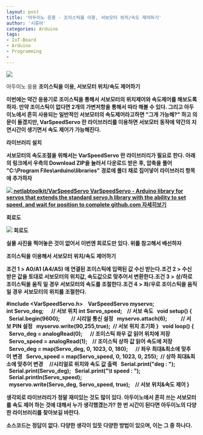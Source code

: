 ```yaml
---
layout: post
title: '아두이노 응용 - 조이스틱을 이용, 서보모터 위치/속도 제어하기'
author: '시류아'
categories: Arduino
tags:
- IoT-Board
- Arduino
- Programming
-
---
```



<script> location.href='https://cafe.naver.com/develoid/776072' ; </script>

<p>
 <p>
  <img src="https://dthumb-phinf.pstatic.net/?src=%22http%3A%2F%2Fblogfiles.naver.net%2FMjAxNzAxMTlfMjAg%2FMDAxNDg0NzgyOTg2MDkz.IJ-OFvCuaIXCQj9o-w--akt7nO5HcO4wKTusjASd3nUg.2Xyty9sVYKMUKOMWdOwiiUPd20-sMyrvXpP9XVXyjCQg.JPEG.searphiel9%2Farduino_logo.jpg%22&amp;type=cafe_wa740">
 </p>
</p>
<p>
 <p>
  <p>
   아두이노 응용
   <b>조이스틱을 이용, 서보모터 위치/속도 제어하기
  </p>
 </p>
</p>
<p>
 <p>이번에는 약간 응용기로 조이스틱을 통해서 서보모터의 위치제어와 속도제어를 해보도록하자. 만약 조이스틱이 없다면 2개의 가변저항을 통해서 따라 해볼 수 있다. 그리고 아두이노에서 흔히 사용되는 일반적인 서보모터의 속도제어라고하면 "그게 가능해?" 하고 의문이 들겠지만, VarSpeedServo 란 라이브러리를 이용하면 서보모터 동작에 약간의 지연시간이 생기면서 속도 제어가 가능해진다.</p>
</p>
<p>
 <p>
  <p></p>
 </p>
</p>
<p>
 <p>
  <p>
   라이브러리 설치
  </p>
 </p>
</p>
<p>
 <p>서보모터의 속도조절을 위해서는 VarSpeedServo 란 라이브러리가 필요로 한다. 아래의 링크에서 우측의 Download ZIP을 눌러서 다운로드 받은 후, 압축을 풀어 "C:\Program Files\arduino\libraries" 경로에 폴더 채로 집어넣어 라이브러리 항목에 추가하자</p>
</p>
<p>
 <a href="https://github.com/netlabtoolkit/VarSpeedServo">   <img src="https://dthumb-phinf.pstatic.net/?src=%22http%3A%2F%2Fdthumb.phinf.naver.net%2F%3Fsrc%3D%2522https%253A%252F%252Favatars2.githubusercontent.com%252Fu%252F4582476%253Fv%253D3%2526s%253D400%2522%26amp%3Btype%3Dff120%22&amp;type=cafe_wa740">   netlabtoolkit/VarSpeedServo VarSpeedServo - Arduino library for servos that extends the standard servo.h library with the ability to set speed, and wait for position to complete github.com    자세히보기 </a>
</p>
<p>
 <p>
  <p></p>
 </p>
</p>
<p>
 <p>
  <p>
   회로도
  </p>
 </p>
</p>
<p>
 <p>
  <img src="https://dthumb-phinf.pstatic.net/?src=%22http%3A%2F%2Fblogfiles.naver.net%2FMjAxNzAxMTlfMjc4%2FMDAxNDg0NzgzMjk4ODY3.nmj0giAOsHHCuxCHvvtf4yUS_UTDby_OFphJc2cHGwIg.Nv1d8RBBLtt5_9Xy3tAYEhXjMAKDRZy15imeFW55Nqog.PNG.searphiel9%2F3.png%22&amp;type=cafe_wa740">
  회로도
 </p>
</p>
<p>
 <p>실물 사진을 찍어놓은 것이 없어서 이번엔 회로도만 있다. 위를 참고해서 배선하자</p>
</p>
<p>
 <p>
  <p></p>
 </p>
</p>
<p>
 <p>
  <p>
   조이스틱을 이용해서 서보모터 위치/속도 제어하기
  </p>
 </p>
</p>
<p>
 <p>조건 1 &gt; A0/A1 (A4/A5) 에 연결된 조이스틱에 입력된 값 수신 받는다.<b>조건 2 &gt; 수신 받은 값을 토대로 서보모터의 위치값, 속도값으로 맞추어서 변환한다.<b>조건 3 &gt; 상/하로 조이스틱을 움직 일 경우 서보모터의 속도를 조절한다.<b>조건 4 &gt; 좌/우로 조이스틱을 움직 일 경우 서보모터의 위치를 조절한다.</p>
</p>
<p>
 <p>
  <p>
   #include&nbsp;&lt;VarSpeedServo.h&gt;&nbsp;
   <b>&nbsp;
   <b>VarSpeedServo&nbsp;myservo;
   <b>&nbsp;
   <b>int&nbsp;Servo_deg;&nbsp;&nbsp;&nbsp;&nbsp;&nbsp;&nbsp;//&nbsp;서보&nbsp;위치
   <b>int&nbsp;Servo_speed;&nbsp;&nbsp;&nbsp;&nbsp;//&nbsp;서보&nbsp;속도
   <b>&nbsp;
   <b>void&nbsp;setup()&nbsp;{
   <b>&nbsp;&nbsp;Serial.begin(9600);&nbsp;&nbsp;&nbsp;&nbsp;&nbsp;&nbsp;&nbsp;&nbsp;&nbsp;//&nbsp;시리얼&nbsp;통신&nbsp;설정
   <b>&nbsp;&nbsp;myservo.attach(6);&nbsp;&nbsp;&nbsp;&nbsp;&nbsp;&nbsp;&nbsp;&nbsp;&nbsp;&nbsp;&nbsp;//&nbsp;서보&nbsp;PIN&nbsp;설정
   <b>&nbsp;&nbsp;myservo.write(90,255,true);&nbsp;&nbsp;//&nbsp;서보&nbsp;위치&nbsp;초기화
   <b>}
   <b>&nbsp;
   <b>void&nbsp;loop()&nbsp;{
   <b>&nbsp;&nbsp;Servo_deg&nbsp;=&nbsp;analogRead(0);&nbsp;&nbsp;&nbsp;&nbsp;&nbsp;&nbsp;//&nbsp;조이스틱&nbsp;좌우&nbsp;값&nbsp;읽어&nbsp;위치에&nbsp;저장
   <b>&nbsp;&nbsp;Servo_speed&nbsp;=&nbsp;analogRead(1);&nbsp;&nbsp;&nbsp;&nbsp;//&nbsp;조이스틱&nbsp;상하&nbsp;값&nbsp;읽어&nbsp;속도에&nbsp;저장
   <b>&nbsp;&nbsp;
   <b>&nbsp;&nbsp;Servo_deg&nbsp;=&nbsp;map(Servo_deg,&nbsp;0,&nbsp;1023,&nbsp;0,&nbsp;180);&nbsp;&nbsp;&nbsp;&nbsp;&nbsp;&nbsp;//&nbsp;좌우&nbsp;최대&amp;최소에&nbsp;맞추어&nbsp;변경
   <b>&nbsp;&nbsp;Servo_speed&nbsp;=&nbsp;map(Servo_speed,&nbsp;0,&nbsp;1023,&nbsp;0,&nbsp;255);&nbsp;&nbsp;//&nbsp;상하&nbsp;최대&amp;최소에&nbsp;맞추어&nbsp;변경
   <b>&nbsp;
   <b>&nbsp;&nbsp;//시리얼로&nbsp;위치와&nbsp;속도&nbsp;값&nbsp;출력
   <b>&nbsp;&nbsp;Serial.print("deg&nbsp;:&nbsp;");
   <b>&nbsp;&nbsp;Serial.print(Servo_deg);
   <b>&nbsp;&nbsp;Serial.print("\t&nbsp;speed&nbsp;:&nbsp;");
   <b>&nbsp;&nbsp;Serial.println(Servo_speed);
   <b>&nbsp;
   <b>&nbsp;&nbsp;myservo.write(Servo_deg,&nbsp;Servo_speed,&nbsp;true);&nbsp;&nbsp;&nbsp;&nbsp;//&nbsp;서보&nbsp;위치&amp;속도&nbsp;제어
   <b>}
  </p>
 </p>
</p>
<p>
 <p>
  <p></p>
 </p>
</p>
<p>
 <p>생각외로 라이브러리가 정말 재미있는 것도 많이 있다. 아두이노에서 흔히 쓰는 서보모터를 속도 제어 하는 것에 대해서 누가 생각했겠는가? 한 번 시간이 된다면 아두이노의 다양한 라이브러리를 찾아보길 바란다.</p>
</p>
<p>
 <p>
  <p></p>
 </p>
</p>
<p>
 <p>소스코드는 정답이 없다. 다양한 생각이 있듯 다양한 방법이 있으며, 이는 그 중 하나다.</p>
</p>
